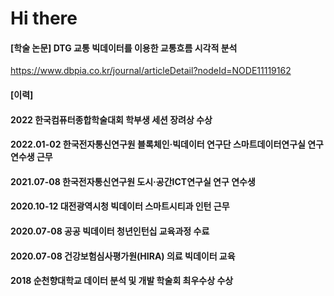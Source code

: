 # Hi there

#### [학술 논문] DTG 교통 빅데이터를 이용한 교통흐름 시각적 분석 
https://www.dbpia.co.kr/journal/articleDetail?nodeId=NODE11119162


#### [이력] 
#### 2022 한국컴퓨터종합학술대회 학부생 세션 장려상 수상
#### 2022.01-02 한국전자통신연구원 블록체인·빅데이터 연구단 스마트데이터연구실 연구 연수생 근무
#### 2021.07-08 한국전자통신연구원 도시·공간ICT연구실 연구 연수생 
#### 2020.10-12 대전광역시청 빅데이터 스마트시티과 인턴 근무
#### 2020.07-08 공공 빅데이터 청년인턴십 교육과정 수료
#### 2020.07-08 건강보험심사평가원(HIRA) 의료 빅데이터 교육
#### 2018 순천향대학교 데이터 분석 및 개발 학술회 최우수상 수상

